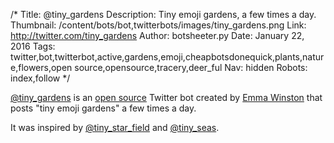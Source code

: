 /*
Title: @tiny_gardens
Description: Tiny emoji gardens, a few times a day.
Thumbnail: /content/bots/bot,twitterbots/images/tiny_gardens.png
Link: http://twitter.com/tiny_gardens
Author: botsheeter.py
Date: January 22, 2016
Tags: twitter,bot,twitterbot,active,gardens,emoji,cheapbotsdonequick,plants,nature,flowers,open source,opensource,tracery,deer_ful
Nav: hidden
Robots: index,follow
*/

[@tiny_gardens](https://twitter.com/tiny_gardens) is an [open source](https://github.com/emmawinston/tiny_gardens) Twitter bot created by [Emma Winston](https://twitter.com/deer_ful) that posts "tiny emoji gardens" a few times a day.

It was inspired by [@tiny_star_field](/bots/bot,twitterbots/tiny_star_field) and [@tiny_seas](https://twitter.com/tiny_seas).
